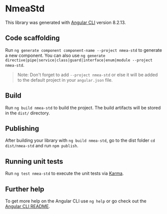 # NmeaStd

This library was generated with [Angular CLI](https://github.com/angular/angular-cli) version 8.2.13.

## Code scaffolding

Run `ng generate component component-name --project nmea-std` to generate a new component. You can also use `ng generate directive|pipe|service|class|guard|interface|enum|module --project nmea-std`.
> Note: Don't forget to add `--project nmea-std` or else it will be added to the default project in your `angular.json` file. 

## Build

Run `ng build nmea-std` to build the project. The build artifacts will be stored in the `dist/` directory.

## Publishing

After building your library with `ng build nmea-std`, go to the dist folder `cd dist/nmea-std` and run `npm publish`.

## Running unit tests

Run `ng test nmea-std` to execute the unit tests via [Karma](https://karma-runner.github.io).

## Further help

To get more help on the Angular CLI use `ng help` or go check out the [Angular CLI README](https://github.com/angular/angular-cli/blob/master/README.md).
